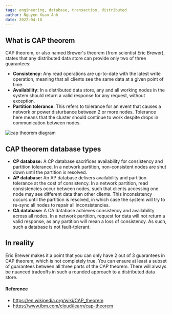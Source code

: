 ```yaml
---
tags: engineering, database, transaction, distributed
author: Nguyen Xuan Anh
date: 2022-04-18
---
```


## What is CAP theorem

CAP theorem, or also named Brewer's theorem (from scientist Eric Brewer), states that any distributed data store can provide only two of three guarantees:

- **Consistency:** Any read operations are up-to-date with the latest write operation, meaning that all clients see the same data at a given point of time.
- **Availability:** In a distributed data store, any and all working nodes in the system should return a valid response for any request, without exception.
- **Partition tolerance**: This refers to tolerance for an event that causes a network or power disturbance between 2 or more nodes. Tolerance here means that the cluster should continue to work despite drops in communication between nodes.

![cap theorem diagram](https://hazelcast.com/wp-content/uploads/2021/12/cap-theorem-diagram-800x753-1.png)

## CAP theorem database types

- **CP database:** A CP database sacrifices availability for consistency and partition tolerance. In a network partition, non-consistent nodes are shut down until the partition is resolved.
- **AP database:** An AP database delivers availability and partition tolerance at the cost of consistency. In a network partition, read consistencies occur between nodes, such that clients accessing one node may see different data than other clients. This inconsistency occurs until the partition is resolved, in which case the system will try to re-sync all nodes to repair all inconsistencies.
- **CA database:** A CA database achieves consistency and availability across all nodes. In a network partition, request for data will not return a valid response, as any partition will mean a loss of consistency. As such, such a database is not fault-tolerant.

## In reality

Eric Brewer makes it a point that you can only have 2 out of 3 guarantees in CAP theorem, which is not completely true. You can ensure at least a subset of guarantees between all three parts of the CAP theorem. There will always be nuanced tradeoffs in such a rounded approach to a distributed data store.

#### Reference

- https://en.wikipedia.org/wiki/CAP_theorem
- https://www.ibm.com/cloud/learn/cap-theorem
